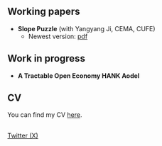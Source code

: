## Working papers
* **Slope Puzzle** (with Yangyang Ji, CEMA, CUFE)
	- Newest version: <a href="WorkingPapers/workingpaper1.pdf">pdf</a>


## Work in progress
* **A Tractable Open Economy HANK Aodel** 

## CV
You can find my CV <a href="SenZhang_CV.pdf">here</a>.
## 
<a rel="me" href="https://twitter.com/realSenZHANG">Twitter (X)</a><br />
